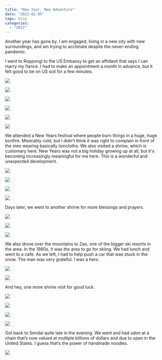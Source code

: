 ```yaml
---
title: "New Year, New Adventure"
date: "2022-02-05"
tags: blog
categories: 
  - "2022"
---
```


Another year has gone by. I am engaged, living in a new city with new surroundings, and am trying to acclimate despite the never-ending pandemic.

I went to Roppongi to the US Embassy to get an affidavit that says I can marry my fiancé. I had to make an appointment a month in advance, but it felt good to be on US soil for a few minutes.

![](images/DSCF9686-scaled.jpg)

![](images/DSCF9629-scaled.jpg)

![](images/DSCF0329-scaled.jpg)

![](images/DSCF9891-scaled.jpg)

![](images/DSCF9847-scaled.jpg)

![](images/DSCF9702-scaled.jpg)

We attended a New Years festival where people burn things in a huge, huge bonfire. Miserably cold, but I didn't think it was right to complain in front of the men wearing basically loincloths. We also visited a shrine, which is customary here. New Years was not a big holiday growing up at all, but it's becoming increasingly meaningful for me here. This is a wonderful and unexpected development.

![](images/DSCF9173-scaled.jpg)

![](images/DSCF9014-scaled.jpg)

![](images/DSCF9109-scaled.jpg)

![](images/DSCF8885-scaled.jpg)

Days later, we went to another shrine for more blessings and prayers.

![](images/DSCF8823-scaled.jpg)

![](images/DSCF8765-scaled.jpg)

![](images/DSCF8758-scaled.jpg)

We also drove over the mountains to Zao, one of the bigger ski resorts in the area. In the 1980s, it was _the_ area to go for skiing. We had lunch and went to a cafe. As we left, I had to help push a car that was stuck in the snow. The man was very grateful. I was a hero.

![](images/DSCF8718-scaled.jpg)

![](images/DSCF8689-scaled.jpg)

And hey, one more shrine visit for good luck.

![](images/DSCF8571-scaled.jpg)

![](images/DSCF8566-scaled.jpg)

![](images/DSCF8560-scaled.jpg)

![](images/DSCF8557-scaled.jpg)

Got back to Sendai quite late in the evening. We went and had udon at a chain that’s now valued at multiple billions of dollars and due to open in the United States. I guess that’s the power of handmade noodles.

![](images/DSCF0490-scaled.jpg)